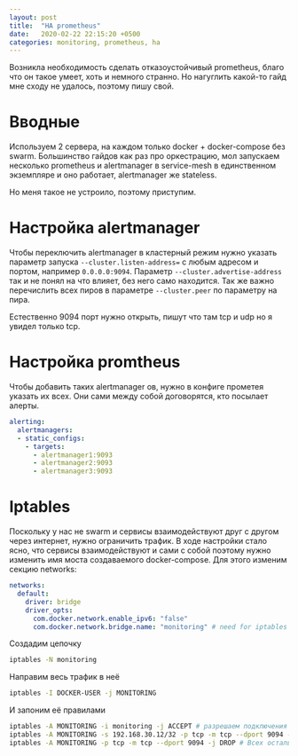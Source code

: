 ```yaml
---
layout: post
title:  "HA prometheus"
date:   2020-02-22 22:15:20 +0500
categories: monitoring, prometheus, ha
---
```


Возникла необходимость сделать отказоустойчивый prometheus, благо что он такое умеет, хоть и немного странно. Но нагуглить какой-то гайд мне сходу не удалось, поэтому пишу свой.

# Вводные
Используем 2 сервера, на каждом только docker + docker-compose без swarm. Большинство гайдов как раз про оркестрацию, мол запускаем несколько prometheus и alertmanager в service-mesh в единственном экземпляре и оно работает, alertmanager же stateless.

Но меня такое не устроило, поэтому приступим.

# Настройка alertmanager

Чтобы переключить alertmanager в кластерный режим нужно указать параметр запуска `--cluster.listen-address=` с любым адресом и портом, например `0.0.0.0:9094`. Параметр `--cluster.advertise-address` так и не понял на что влияет, без него само находится. Так же важно перечислить всех пиров в параметре `--cluster.peer` по параметру на пира.

Естественно 9094 порт нужно открыть, пишут что там tcp и udp но я увидел только tcp.

# Настройка promtheus

Чтобы добавить таких alertmanager ов, нужно в конфиге прометея указать их всех. Они сами между собой договорятся, кто посылает алерты.

```yaml
alerting:
  alertmanagers:
  - static_configs:
    - targets:
      - alertmanager1:9093
      - alertmanager2:9093
      - alertmanager3:9093
```
# Iptables

Поскольку у нас не swarm  и сервисы взаимодействуют друг с другом через интернет, нужно ограничить трафик. 
В ходе настройки стало ясно, что сервисы взаимодействуют и сами с собой поэтому нужно изменить имя моста создаваемого docker-compose. Для этого изменим секцию networks:
```yaml
networks:
  default:
    driver: bridge
    driver_opts:
      com.docker.network.enable_ipv6: "false"
      com.docker.network.bridge.name: "monitoring" # need for iptables
 ```
 Создадим цепочку
 ```bash
 iptables -N monitoring
 ```
 Направим весь трафик в неё
 ```bash
 iptables -I DOCKER-USER -j MONITORING
 ```
 И запоним её правилами
 ```bash
iptables -A MONITORING -i monitoring -j ACCEPT # разрешаем подключения с моста
iptables -A MONITORING -s 192.168.30.12/32 -p tcp -m tcp --dport 9094 -j ACCEPT #Разрешаем подключения со второго сервера
iptables -A MONITORING -p tcp -m tcp --dport 9094 -j DROP # Всех остальных дропаем
```
